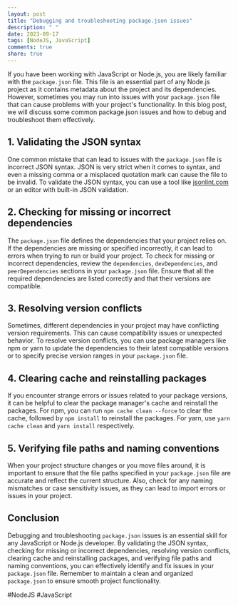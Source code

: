 ```yaml
---
layout: post
title: "Debugging and troubleshooting package.json issues"
description: " "
date: 2023-09-17
tags: [NodeJS, JavaScript]
comments: true
share: true
---
```


If you have been working with JavaScript or Node.js, you are likely familiar with the `package.json` file. This file is an essential part of any Node.js project as it contains metadata about the project and its dependencies. However, sometimes you may run into issues with your `package.json` file that can cause problems with your project's functionality. In this blog post, we will discuss some common package.json issues and how to debug and troubleshoot them effectively.

## 1. Validating the JSON syntax

One common mistake that can lead to issues with the `package.json` file is incorrect JSON syntax. JSON is very strict when it comes to syntax, and even a missing comma or a misplaced quotation mark can cause the file to be invalid. To validate the JSON syntax, you can use a tool like [jsonlint.com](https://jsonlint.com/) or an editor with built-in JSON validation. 

## 2. Checking for missing or incorrect dependencies

The `package.json` file defines the dependencies that your project relies on. If the dependencies are missing or specified incorrectly, it can lead to errors when trying to run or build your project. To check for missing or incorrect dependencies, review the `dependencies`, `devDependencies`, and `peerDependencies` sections in your `package.json` file. Ensure that all the required dependencies are listed correctly and that their versions are compatible.

## 3. Resolving version conflicts

Sometimes, different dependencies in your project may have conflicting version requirements. This can cause compatibility issues or unexpected behavior. To resolve version conflicts, you can use package managers like npm or yarn to update the dependencies to their latest compatible versions or to specify precise version ranges in your `package.json` file.

## 4. Clearing cache and reinstalling packages

If you encounter strange errors or issues related to your package versions, it can be helpful to clear the package manager's cache and reinstall the packages. For npm, you can run `npm cache clean --force` to clear the cache, followed by `npm install` to reinstall the packages. For yarn, use `yarn cache clean` and `yarn install` respectively.

## 5. Verifying file paths and naming conventions

When your project structure changes or you move files around, it is important to ensure that the file paths specified in your `package.json` file are accurate and reflect the current structure. Also, check for any naming mismatches or case sensitivity issues, as they can lead to import errors or issues in your project.

## Conclusion

Debugging and troubleshooting `package.json` issues is an essential skill for any JavaScript or Node.js developer. By validating the JSON syntax, checking for missing or incorrect dependencies, resolving version conflicts, clearing cache and reinstalling packages, and verifying file paths and naming conventions, you can effectively identify and fix issues in your `package.json` file. Remember to maintain a clean and organized `package.json` to ensure smooth project functionality.

#NodeJS #JavaScript